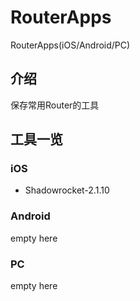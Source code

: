 # RouterApps
RouterApps(iOS/Android/PC)


## 介绍
保存常用Router的工具

## 工具一览

### iOS

- Shadowrocket-2.1.10


### Android

empty here

### PC

empty here
